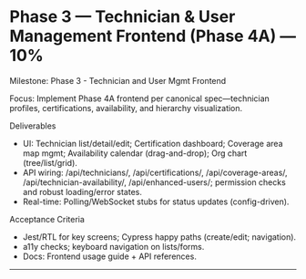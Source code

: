 # Phase 3 — Technician & User Management Frontend (Phase 4A) — 10%

Milestone: Phase 3 - Technician and User Mgmt Frontend

Focus: Implement Phase 4A frontend per canonical spec—technician profiles, certifications, availability, and hierarchy visualization.

Deliverables
- UI: Technician list/detail/edit; Certification dashboard; Coverage area map mgmt; Availability calendar (drag-and-drop); Org chart (tree/list/grid).
- API wiring: /api/technicians/, /api/certifications/, /api/coverage-areas/, /api/technician-availability/, /api/enhanced-users/; permission checks and robust loading/error states.
- Real-time: Polling/WebSocket stubs for status updates (config-driven).

Acceptance Criteria
- Jest/RTL for key screens; Cypress happy paths (create/edit; navigation).
- a11y checks; keyboard navigation on lists/forms.
- Docs: Frontend usage guide + API references.
- --
